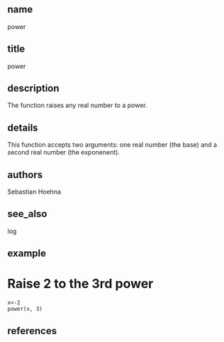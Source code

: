 ## name
power
## title
power
## description
The function raises any real number to a power.
## details
This function accepts two arguments: one real number (the base) and a second real number (the exponenent).
## authors
Sebastian Hoehna
## see_also
log
## example
# Raise 2 to the 3rd power
    x<-2
    power(x, 3)
## references
